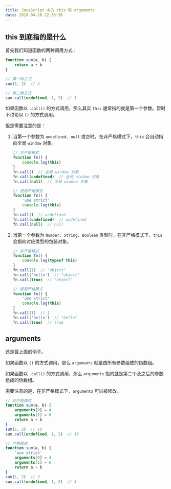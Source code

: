 ```yaml
---
title: JavaScript 中的 this 和 arguments
date: 2018-04-26 22:38:38
---
```


## this 到底指的是什么

首先我们知道函数的两种调用方式：

```javascript
function sum(a, b) {
    return a + b
}

// 第一种方式
sum(1, 2)  // 3

// 第二种方式
sum.call(undefined, 1, 2)  // 3
```

如果函数以 `.call()` 的方式调用，那么其实 `this` 通常指的就是第一个参数。暂时不讨论以 `()` 的方式调用。

但是需要注意的是：

1. 当第一个参数为 `undefined`、`null` 或空时，在非严格模式下，`this` 会自动指向全局 `window` 对象。

    ```javascript
    // 非严格模式
    function fn() {
        console.log(this)
    }
    fn.call()  // 全局 window 对象
    fn.call(undefined)  // 全局 window 对象
    fn.call(null)  // 全局 window 对象
    
    // 使用严格模式
    function fn() {
        'use strict'
        console.log(this)
    }
    fn.call()  // undefined
    fn.call(undefined)  // undefined
    fn.call(null)  // null
    ```

2. 当第一个参数为 `Number`、`String`、`Boolean` 类型时，在非严格模式下，`this` 会指向对应类型的包装对象。

    ```javascript
    // 非严格模式
    function fn() {
        console.log(typeof this)
    }
    fn.call(1)  // "object"
    fn.call('hello')  // "object"
    fn.call(true)  // "object"
    
    // 使用严格模式
    function fn() {
        'use strict'
        console.log(this)
    }
    fn.call(1)  // 1
    fn.call('hello')  // "hello"
    fn.call(true)  // true
    ```

## arguments

还是最上面的例子。

如果函数以 `()` 的方式调用，那么 `arguments` 就是由所有参数组成的伪数组。

如果函数以 `.call()` 的方式调用，那么 `arguments` 指的就是第二个及之后的参数组成的伪数组。

需要注意的是，在非严格模式下，`arguments` 可以被修改。

```javascript
// 非严格模式
function sum(a, b) {
    arguments[0] = 4
    arguments[1] = 6
    return a + b
}
sum(1, 2)  // 10
sum.call(undefined, 1, 2)  // 10

// 严格模式
function sum(a, b) {
    'use strict'
    arguments[0] = 4
    arguments[1] = 6
    return a + b
}
sum(1, 2)  // 3
sum.call(undefined, 1, 2)  // 3
```